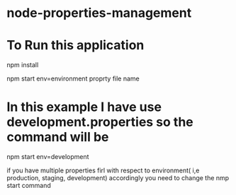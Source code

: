 # node-properties-management
To Run this application 
===========
npm install 

npm start env=environment proprty file name

In this example I have use development.properties
so the command will be 
===============
npm start env=development

if you have multiple properties firl with respect to environment( i,e production, staging, development)
accordingly you need to change the nmp start command
